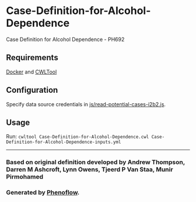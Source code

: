 # Case-Definition-for-Alcohol-Dependence

Case Definition for Alcohol Dependence - PH692

## Requirements

[Docker](https://docs.docker.com/install/) and [CWLTool](https://github.com/common-workflow-language/cwltool#install)

## Configuration

Specify data source credentials in [js/read-potential-cases-i2b2.js](js/read-potential-cases-i2b2.js).

## Usage

Run: `cwltool Case-Definition-for-Alcohol-Dependence.cwl Case-Definition-for-Alcohol-Dependence-inputs.yml`

***

### Based on original definition developed by Andrew Thompson, Darren M Ashcroft, Lynn Owens, Tjeerd P Van Staa, Munir Pirmohamed
### Generated by [Phenoflow](https://kclhi.org/phenoflow).
